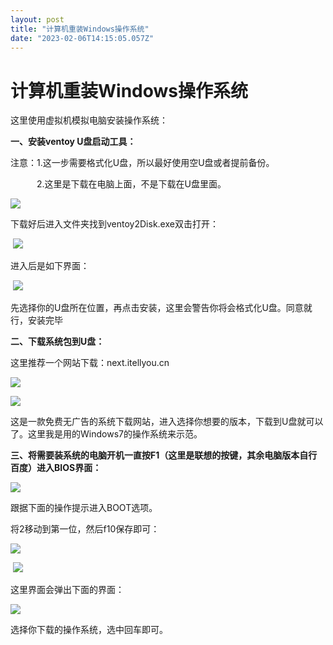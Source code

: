 ```yaml
---
layout: post
title: "计算机重装Windows操作系统"
date: "2023-02-06T14:15:05.057Z"
---
```

计算机重装Windows操作系统
================

这里使用虚拟机模拟电脑安装操作系统：

**一、安装ventoy U盘启动工具：**

注意：1.这一步需要格式化U盘，所以最好使用空U盘或者提前备份。

　　　2.这里是下载在电脑上面，不是下载在U盘里面。

![](https://img2023.cnblogs.com/blog/2916271/202302/2916271-20230206212837482-1426203482.png)

下载好后进入文件夹找到ventoy2Disk.exe双击打开：

 ![](https://img2023.cnblogs.com/blog/2916271/202302/2916271-20230206212924385-1581300316.png)

进入后是如下界面：

 ![](https://img2023.cnblogs.com/blog/2916271/202302/2916271-20230206213056310-144381676.png)

先选择你的U盘所在位置，再点击安装，这里会警告你将会格式化U盘。同意就行，安装完毕

**二、下载系统包到U盘：**

这里推荐一个网站下载：next.itellyou.cn

![](https://img2023.cnblogs.com/blog/2916271/202302/2916271-20230206182236094-860211113.png)

![](https://img2023.cnblogs.com/blog/2916271/202302/2916271-20230206211219376-749378179.png)

这是一款免费无广告的系统下载网站，进入选择你想要的版本，下载到U盘就可以了。这里我是用的Windows7的操作系统来示范。

**三、将需要装系统的电脑开机一直按F1（这里是联想的按键，其余电脑版本自行百度）进入BIOS界面：**

**![](https://img2023.cnblogs.com/blog/2916271/202302/2916271-20230206182825003-332960477.png)**

跟据下面的操作提示进入BOOT选项。

将2移动到第一位，然后f10保存即可：

**![](https://img2023.cnblogs.com/blog/2916271/202302/2916271-20230206183313748-2057627260.png)**

 ![](https://img2023.cnblogs.com/blog/2916271/202302/2916271-20230206183430170-1323376598.png)

这里界面会弹出下面的界面：

![](https://img2023.cnblogs.com/blog/2916271/202302/2916271-20230206211928279-872852827.png)

选择你下载的操作系统，选中回车即可。